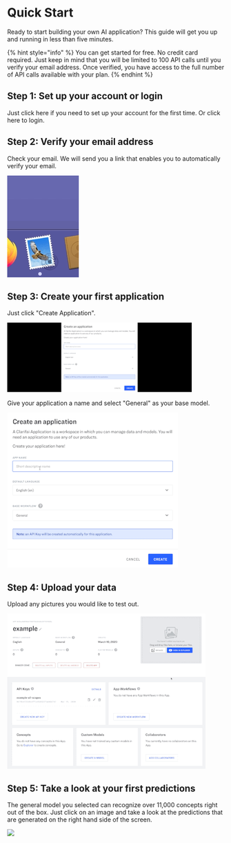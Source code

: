 # Quick Start

Ready to start building your own AI application? This guide will get you up and running in less than five minutes.

{% hint style="info" %}
You can get started for free. No credit card required. Just keep in mind that you will be limited to 100 API calls until you verify your email address. Once verified, you have access to the full number of API calls available with your plan.
{% endhint %}

## Step 1: Set up your account or login

Just click here if you need to set up your account for the first time. Or click here to login.

## Step 2: Verify your email address

Check your email. We will send you a link that enables you to automatically verify your email.

![](../.gitbook/assets/verify_emal2%20%282%29%20%282%29%20%283%29%20%284%29%20%284%29%20%284%29%20%284%29%20%284%29%20%282%29.gif)

## Step 3: Create your first application

Just click "Create Application".

![](../.gitbook/assets/create_application2%20%282%29%20%282%29%20%283%29%20%284%29%20%284%29%20%284%29%20%284%29%20%282%29%20%282%29.gif)

Give your application a name and select "General" as your base model.

![](../.gitbook/assets/create_application_too%20%282%29%20%282%29.gif)

## Step 4: Upload your data

Upload any pictures you would like to test out.

![](../.gitbook/assets/upload_images%20%282%29%20%282%29.gif)

## Step 5: Take a look at your first predictions

The general model you selected can recognize over 11,000 concepts right out of the box. Just click on an image and take a look at the predictions that are generated on the right hand side of the screen.

![](../.gitbook/assets/predict2%20%282%29%20%282%29%20%283%29%20%284%29%20%284%29%20%284%29%20%284%29%20%286%29%20%282%29.gif)

